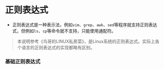 # 正则表达式

* 正则表达式是一种表示法，例如`vim`、`grep`、`awk`、`sed`等程序就支持正则表达式，但例如`ls`、`cp`等命令就不支持，只能使用通配符。

> 本说明参考《鸟哥的LINUX私房菜》，是Linux系统的正则表达式。实际上各个语言的正则表达式的实现都略有区别。

### 基础正则表达式

